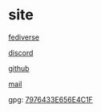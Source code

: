 # site

[fediverse](https://fedi.yukari.in/llyyr)

[discord](discord://open/users/84794819573981184)

[github](https://github.com/llyyr)

[mail](mailto:llyyr@yukari.in)

gpg: [7976433E656E4C1F](/publickey.txt)
